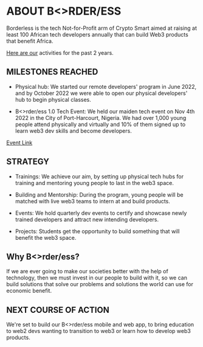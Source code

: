 # ABOUT B<>RDER/ESS

Borderless is the tech Not-for-Profit arm of Crypto Smart aimed at raising at least 100 African tech developers annually that can build Web3 products that benefit Africa.

[Here are our]([url](https://gov.gitcoin.co/t/b-rderless-developers-program-a-2-year-progress-report-2022-2024/17962)) activities for the past 2 years.

## MILESTONES REACHED

* Physical hub:
We started our remote developers' program in June 2022, and by October 2022 we were able to open our physical developers' hub to begin physical classes.

* B<>rder/ess 1.0 Tech Event:
We held our maiden tech event on Nov 4th 2022 in the City of Port-Harcourt, Nigeria. We had over 1,000 young people attend physically and virtually and 10% of them signed up to learn web3 dev skills and become developers.

[Event Link](borderless.cryptosmartnow.io/event)

## STRATEGY

* Trainings:
We achieve our aim, by setting up physical tech
hubs for training and mentoring young people to last in the web3 space.

* Building and Mentorship:
During the program, young people will be matched with live web3 teams to intern at and build products.

* Events:
We hold quarterly dev events to certify and showcase newly trained developers and attract new intending developers.

* Projects:
Students get the opportunity to build something that will benefit the web3 space.

## Why B<>rder/ess?
If we are ever going to make our societies
better with the help of technology, then we
must invest in our people to build with it, so
we can build solutions that solve our
problems and solutions the world can use
for economic benefit.

## NEXT COURSE OF ACTION
We're set to build our B<>rder/ess mobile and web app, to bring education to web2 devs wanting to transition to web3 or learn how to develop web3 products.
